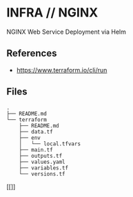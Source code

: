 # INFRA // NGINX

NGINX Web Service Deployment via Helm

## References

- https://www.terraform.io/cli/run

## Files

```
.
├── README.md
└── terraform
    ├── README.md
    ├── data.tf
    ├── env
    │   └── local.tfvars
    ├── main.tf
    ├── outputs.tf
    ├── values.yaml
    ├── variables.tf
    └── versions.tf
```


[[]]